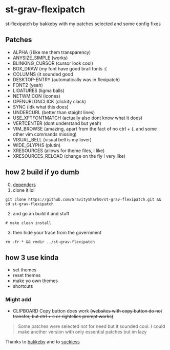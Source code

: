 # st-grav-flexipatch
st-flexipatch by bakkeby with my patches selected and some config fixes

## Patches
- ALPHA (i like me them transparency)
- ANYSIZE_SIMPLE (works)
- BLINKING_CURSOR (cursor look cool)
- BOX_DRAW (my font have good brail fonts :(
- COLUMNS (it sounded good
- DESKTOP-ENTRY (automatically was in flexipatch)
- FONT2 (yeah)
- LIGATURES (ligma balls)
- NETWMICON (icones)
- OPENURLONCLICK (clickity clack)
- SYNC (idk what this does)
- UNDERCURL (better than staight lines)
- USE_XFTFONTMATCH (actually also dont know what it does)
- VERTCENTER (dont understand but yeah)
- VIM_BROWSE (amazing, apart from the fact of no ctrl + {, and some other vim commands missing)
- VISUAL_BELL (visual bell is my lover) 
- WIDE_GLYPHS (plutin)
- XRESOURCES (allows for theme files, i like)
- XRESOURCES_RELOAD (change on the fly i very like)

## how 2 build if yo dumb
0. [dependers](https://github.com/siduck/st#dependencies)
1. clone it lol
```
git clone https://github.com/GravityShark0/st-grav-flexipatch.git && cd st-grav-flexipatch
```
2. and go an build it and stuff
```
# make clean install
```
3. then hide your trace from the government
```
rm -fr * && rmdir ../st-grav-flexipatch
```
## how 3 use kinda
- set themes
- reset themes
- make yo own themes
- shortcuts


### Might add
- CLIPBOARD Copy button does work ~~(websites with copy button do not transfer, but ctrl + c or rightclick prompt works)~~ 

> Some patches were selected not for need but it sounded cool. I could make another version with only essential patches but im lazy

Thanks to [bakkeby](https://github.com/bakkeby/st-flexipatch) and to [suckless](https://st.suckless.org/)
